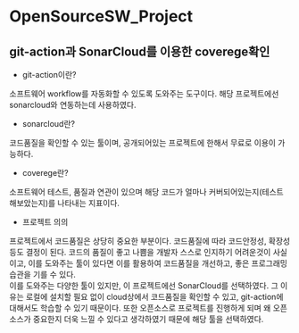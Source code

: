 # OpenSourceSW_Project

## git-action과 SonarCloud를 이용한 coverege확인

- git-action이란?
 
소프트웨어 workflow를 자동화할 수 있도록 도와주는 도구이다. 해당 프로젝트에선 sonarcloud와 연동하는데 사용하였다.

- sonarcloud란?
  
코드품질을 확인할 수 있는 툴이며, 공개되어있는 프로젝트에 한해서 무료로 이용이 가능하다.

- coverege란?
  
소프트웨어 테스트, 품질과 연관이 있으며 해당 코드가 얼마나 커버되어있는지(테스트해보았는지)를 나타내는 지표이다.

- 프로젝트 의의

프로젝트에서 코드품질은 상당히 중요한 부분이다. 코드품질에 따라 코드안정성, 확장성 등도 결정이 된다. 코드의 품질이 좋고 나쁨을 개발자 스스로 인지하기 어려운것이 사실이고, 이를 도와주는 툴이 있다면 이를 활용하여 코드품질을 개선하고, 좋은 프로그래밍 습관을 기를 수 있다.  
이를 도와주는 다양한 툴이 있지만, 이 프로젝트에선 SonarCloud를 선택하였다. 그 이유는 로컬에 설치할 필요 없이 cloud상에서 코드품질을 확인할 수 있고, git-action에 대해서도 학습할 수 있기 때문이다. 또한 오픈소스로 프로젝트를 진행하게 되며 왜 오픈소스가 중요한지 더욱 느낄 수 있다고 생각하였기 때문에 해당 툴을 선택하였다.  





